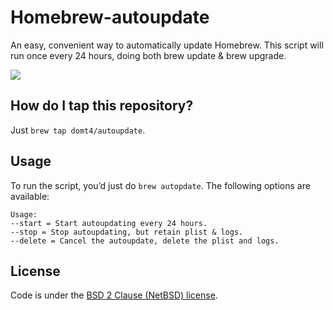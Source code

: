 # Homebrew-autoupdate

An easy, convenient way to automatically update Homebrew.
This script will run once every 24 hours, doing both brew update & brew upgrade.

[![](http://imgs.xkcd.com/comics/update.png)](https://xkcd.com/1328/)

## How do I tap this repository?

Just `brew tap domt4/autoupdate`.

## Usage

To run the script, you’d just do `brew autopdate`. The following options are available:

```
Usage:
--start = Start autoupdating every 24 hours.
--stop = Stop autoupdating, but retain plist & logs.
--delete = Cancel the autoupdate, delete the plist and logs.
```

## License
Code is under the [BSD 2 Clause (NetBSD) license](https://github.com/DomT4/homebrew-autoupdate/blob/master/LICENSE).
